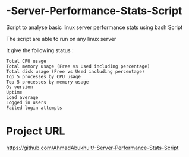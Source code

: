 # -Server-Performance-Stats-Script
Script to analyse basic linux server performance stats using bash Script 

The script are able to run on any linux server

It give the following status : 

    Total CPU usage
    Total memory usage (Free vs Used including percentage)
    Total disk usage (Free vs Used including percentage)
    Top 5 processes by CPU usage
    Top 5 processes by memory usage
    Os version 
    Uptime 
    Load average 
    Logged in users 
    Failed login attempts

# Project URL
https://github.com/AhmadAbukhuit/-Server-Performance-Stats-Script